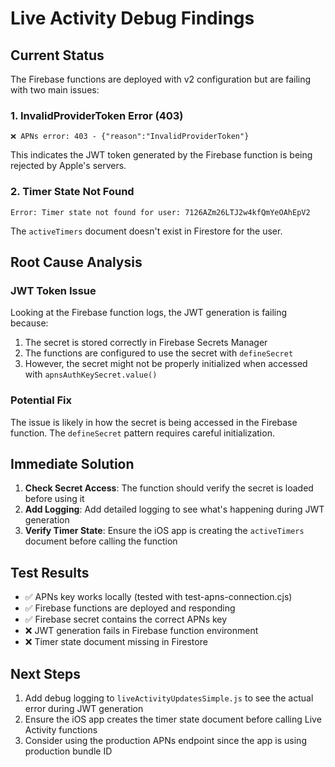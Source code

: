 # Live Activity Debug Findings

## Current Status
The Firebase functions are deployed with v2 configuration but are failing with two main issues:

### 1. InvalidProviderToken Error (403)
```
❌ APNs error: 403 - {"reason":"InvalidProviderToken"}
```

This indicates the JWT token generated by the Firebase function is being rejected by Apple's servers.

### 2. Timer State Not Found
```
Error: Timer state not found for user: 7126AZm26LTJ2w4kfQmYeOAhEpV2
```

The `activeTimers` document doesn't exist in Firestore for the user.

## Root Cause Analysis

### JWT Token Issue
Looking at the Firebase function logs, the JWT generation is failing because:

1. The secret is stored correctly in Firebase Secrets Manager
2. The functions are configured to use the secret with `defineSecret`
3. However, the secret might not be properly initialized when accessed with `apnsAuthKeySecret.value()`

### Potential Fix
The issue is likely in how the secret is being accessed in the Firebase function. The `defineSecret` pattern requires careful initialization.

## Immediate Solution

1. **Check Secret Access**: The function should verify the secret is loaded before using it
2. **Add Logging**: Add detailed logging to see what's happening during JWT generation
3. **Verify Timer State**: Ensure the iOS app is creating the `activeTimers` document before calling the function

## Test Results
- ✅ APNs key works locally (tested with test-apns-connection.cjs)
- ✅ Firebase functions are deployed and responding
- ✅ Firebase secret contains the correct APNs key
- ❌ JWT generation fails in Firebase function environment
- ❌ Timer state document missing in Firestore

## Next Steps
1. Add debug logging to `liveActivityUpdatesSimple.js` to see the actual error during JWT generation
2. Ensure the iOS app creates the timer state document before calling Live Activity functions
3. Consider using the production APNs endpoint since the app is using production bundle ID